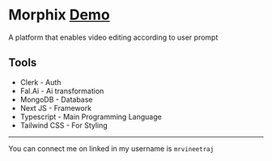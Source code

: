 # Morphix [Demo](https://morphix.unknownbug.tech)

A platform that enables video editing according to user prompt

## Tools

- Clerk - Auth
- Fal.Ai - Ai transformation
- MongoDB - Database
- Next JS - Framework
- Typescript - Main Programming Language
- Tailwind CSS - For Styling

---

You can connect me on linked in my username is `mrvineetraj`
